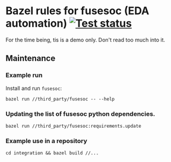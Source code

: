 # Bazel rules for fusesoc (EDA automation) [![Test status](https://github.com/filmil/bazel_rules_fusesoc_2/workflows/Test/badge.svg)](https://github.com/filmil/bazel_rules_fusesoc_2/workflows/Test/badge.svg)

For the time being, tis is a demo only. Don't read too much into it.

## Maintenance

### Example run

Install and run `fusesoc`:

```
bazel run //third_party/fusesoc -- --help
```

### Updating the list of fusesoc python dependencies.

```
bazel run //third_party/fusesoc:requirements.update
```

### Example use in a repository

```
cd integration && bazel build //...
```

